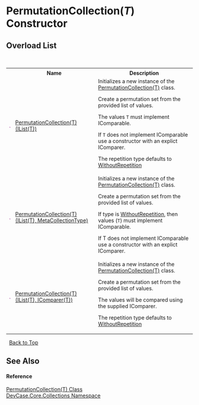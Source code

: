 # PermutationCollection(*T*) Constructor 
 


## Overload List
&nbsp;<table><tr><th></th><th>Name</th><th>Description</th></tr><tr><td>![Public method](media/pubmethod.gif "Public method")</td><td><a href="M_DevCase_Core_Collections_PermutationCollection_1__ctor">PermutationCollection(T)(IList(T))</a></td><td>
Initializes a new instance of the <a href="T_DevCase_Core_Collections_PermutationCollection_1">PermutationCollection(T)</a> class. 

 Create a permutation set from the provided list of values. 

 The values `T` must implement IComparable. 

 If `T` does not implement IComparable use a constructor with an explict IComparer. 

 The repetition type defaults to <a href="T_DevCase_Core_Collections_MetaCollectionType">WithoutRepetition</a></td></tr><tr><td>![Public method](media/pubmethod.gif "Public method")</td><td><a href="M_DevCase_Core_Collections_PermutationCollection_1__ctor_1">PermutationCollection(T)(IList(T), MetaCollectionType)</a></td><td>
Initializes a new instance of the <a href="T_DevCase_Core_Collections_PermutationCollection_1">PermutationCollection(T)</a> class. 

 Create a permutation set from the provided list of values. 

 If type is <a href="T_DevCase_Core_Collections_MetaCollectionType">WithoutRepetition</a>, then values (`T`) must implement IComparable. 

 If T does not implement IComparable use a constructor with an explict IComparer.</td></tr><tr><td>![Public method](media/pubmethod.gif "Public method")</td><td><a href="M_DevCase_Core_Collections_PermutationCollection_1__ctor_2">PermutationCollection(T)(IList(T), IComparer(T))</a></td><td>
Initializes a new instance of the <a href="T_DevCase_Core_Collections_PermutationCollection_1">PermutationCollection(T)</a> class. 

 Create a permutation set from the provided list of values. 

 The values will be compared using the supplied IComparer. 

 The repetition type defaults to <a href="T_DevCase_Core_Collections_MetaCollectionType">WithoutRepetition</a></td></tr></table>&nbsp;
<a href="#permutationcollection(*t*)-constructor">Back to Top</a>

## See Also


#### Reference
<a href="T_DevCase_Core_Collections_PermutationCollection_1">PermutationCollection(T) Class</a><br /><a href="N_DevCase_Core_Collections">DevCase.Core.Collections Namespace</a><br />